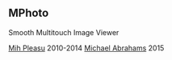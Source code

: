  MPhoto
 -----------
Smooth Multitouch Image Viewer

[Mih Pleasu](http://qt-apps.org/content/show.php/MihPhoto+-+Touch-friendly+image+viewer?content=137949) 2010-2014
[Michael Abrahams](mailto:miabraha@gmail.com) 2015
